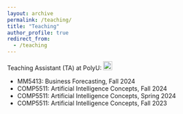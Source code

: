 ```yaml
---
layout: archive
permalink: /teaching/
title: "Teaching"
author_profile: true
redirect_from:
  - /teaching
---
```

Teaching Assistant (TA) at PolyU: <img src='/images/polyu_logo.png' style='width: 1.5em;'>
+ MM5413: Business Forecasting, Fall 2024
+ COMP5511: Artificial Intelligence Concepts, Fall 2024
+ COMP5511: Artificial Intelligence Concepts, Spring 2024
+ COMP5511: Artificial Intelligence Concepts, Fall 2023

